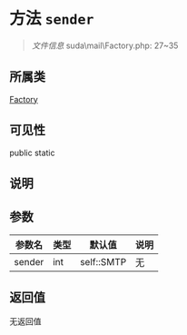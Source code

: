 # 方法 `sender`

> *文件信息* suda\mail\Factory.php: 27~35

## 所属类 

[Factory](../Factory.md)

## 可见性

 public static

## 说明



## 参数


| 参数名 | 类型 | 默认值 | 说明 |
|--------|-----|-------|-------|
| sender |  int | self::SMTP | 无 |



## 返回值

无返回值
